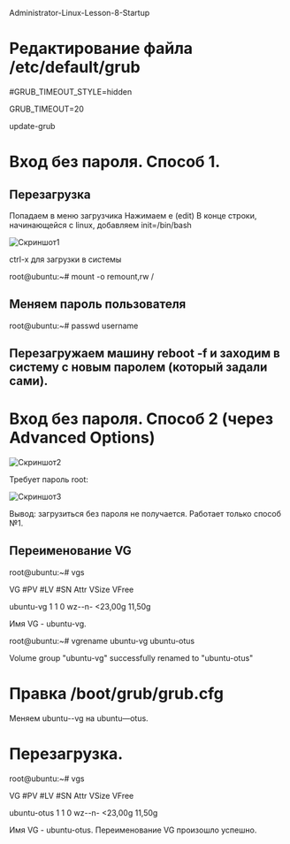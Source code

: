 Administrator-Linux-Lesson-8-Startup

# Редактирование файла /etc/default/grub

#GRUB_TIMEOUT_STYLE=hidden

GRUB_TIMEOUT=20

update-grub

# Вход без пароля. Способ 1.
## Перезагрузка
Попадаем в меню загрузчика
Нажимаем e (edit)
В конце строки, начинающейся с linux, добавляем init=/bin/bash

![Скриншот1](https://github.com/user-attachments/assets/6ed12b4f-e892-409f-9177-1624ad14f16a)

сtrl-x для загрузки в системы

root@ubuntu:~# mount -o remount,rw /

## Меняем пароль пользователя
root@ubuntu:~# passwd username
## Перезагружаем машину reboot -f и заходим в систему с новым паролем (который задали сами).

# Вход без пароля. Способ 2 (через Advanced Options)

![Скриншот2](https://github.com/user-attachments/assets/6f0f24f4-0942-40a2-ab79-8ad96471eb00)

Требует пароль root:

![Скриншот3](https://github.com/user-attachments/assets/bdb471af-09a1-4947-aafb-c9f1308f27f8)

Вывод: загрузиться без пароля не получается. Работает только способ №1.

## Переименование VG
root@ubuntu:~# vgs

  VG        #PV #LV #SN Attr   VSize   VFree
  
  ubuntu-vg   1   1   0 wz--n- <23,00g 11,50g
  
Имя VG -   ubuntu-vg.

root@ubuntu:~# vgrename ubuntu-vg ubuntu-otus

  Volume group "ubuntu-vg" successfully renamed to "ubuntu-otus"

# Правка /boot/grub/grub.cfg
Меняем ubuntu--vg на ubuntu—otus.

# Перезагрузка.
root@ubuntu:~# vgs

  VG          #PV #LV #SN Attr   VSize   VFree
  
  ubuntu-otus   1   1   0 wz--n- <23,00g 11,50g
  
Имя VG -   ubuntu-otus.
Переименование VG произошло успешно.

